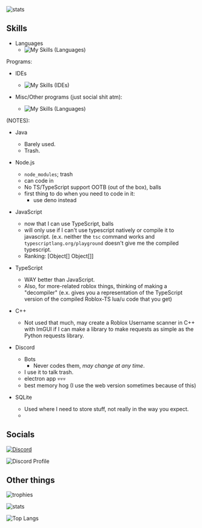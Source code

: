 <!-- MDL-compliant now. -->

![stats](https://github-readme-stats.vercel.app/api?username=RealPacket&show_icons=true&theme=radical)

## Skills
- Languages
  - ![My Skills (Languages)](https://skillicons.dev/icons?i=java,lua,py,ts,javascript,html,selenium,markdown,cs,cpp,css,dotnet,regex,sqlite,nodejs&perline=7 "These are my current skills.")

Programs:
  - IDEs
    - ![My Skills (IDEs)](https://skillicons.dev/icons?i=visualstudio,vscode,eclipse "These are all the IDEs I use")
    
  - Misc/Other programs (just social shit atm):
    - ![My Skills (Languages)](https://skillicons.dev/icons?i=discord&perline=7 "These are programs that I use.")

(NOTES):
  - Java
    - Barely used.
    - Trash.
    
  - Node.js
    - `node_modules`; trash
    - can code in
    - No TS/TypeScript support OOTB (out of the box), balls
    - first thing to do when you need to code in it:
      - use deno instead
    
  - JavaScript
    - now that I can use TypeScript, balls
    - will only use if I can't use typescript natively or compile it to javascript. (e.x. neither the `tsc` command works and `typescriptlang.org/playground` doesn't give me the compiled typescript.
    - Ranking: [Object[] Object[]]
    
  - TypeScript
    - WAY better than JavaScript.
    - Also, for more-related roblox things, thinking of making a "decompiler" (e.x. gives you a representation of the TypeScript version of the compiled Roblox-TS lua/u code that you get)
    
  - C++
    - Not used that much, may create a Roblox Username scanner in C++ with ImGUI if I can make a library to make requests as simple as the Python requests library.
    
  - Discord
    - Bots
      - Never codes them, *may change at any time*.
    - I use it to talk trash.
    - electron app 💀💀💀
    - best memory hog (I use the web version sometimes because of this)
  - SQLite
    - Used where I need to store stuff, not really in the way you expect.
    - 
 

## Socials

[![Discord](https://skillicons.dev/icons?i=discord&perline=7)](https://discord.com/users/773207810120089600)

![Discord Profile](https://discord.c99.nl/widget/theme-3/773207810120089600.png)

## Other things

![trophies](https://github-profile-trophy.vercel.app/?username=RealPacket&theme=gruvbox "These are all of my trophies.")

![stats](https://github-readme-stats.vercel.app/api?username=RealPacket&show_icons=true&theme=radical)

![Top Langs](https://github-readme-stats.vercel.app/api/top-langs/?username=RealPacket&layout=compact&show_icons=true&title_color=fff&icon_color=79ff97&text_color=9f9f9f&bg_color=151515)
